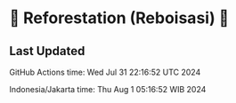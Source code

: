 
# 🌳 Reforestation (Reboisasi) 🌲

## Last Updated

GitHub Actions time: Wed Jul 31 22:16:52 UTC 2024

Indonesia/Jakarta time: Thu Aug  1 05:16:52 WIB 2024
